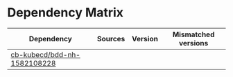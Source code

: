 # Dependency Matrix

Dependency | Sources | Version | Mismatched versions
---------- | ------- | ------- | -------------------
[cb-kubecd/bdd-nh-1582108228](https://github.com/cb-kubecd/bdd-nh-1582108228.git) |  | []() | 
